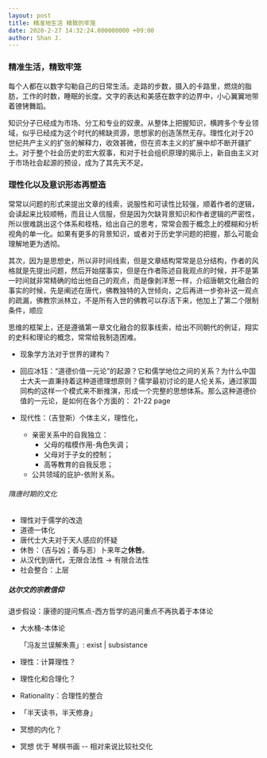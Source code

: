 ```yaml
---
layout: post
title: 精准地生活 精致的牢笼
date: 2020-2-27 14:32:24.000000000 +09:00
author: Shan J.
---
```


### 精准生活，精致牢笼

每个人都在以数字勾勒自己的日常生活。走路的步数，摄入的卡路里，燃烧的脂肪，工作的时数，睡眠的长度。文字的表达和美感在数字的边界中，小心翼翼地带着镣铐舞蹈。

知识分子已经成为市场、分工和专业的奴隶。从整体上把握知识，横跨多个专业领域，似乎已经成为这个时代的稀缺资源，思想家的创造荡然无存。理性化对于20世纪共产主义的扩张的解释力，收效甚微，但在资本主义的扩展中却不断开疆扩土。对于整个社会历史的宏大叙事，和对于社会组织原理的揭示上，新自由主义对于市场社会起源的预设，成为了其先天不足。

### 理性化以及意识形态再塑造

常常以问题的形式来提出文章的线索，说服性和可读性比较强，顺着作者的逻辑，会读起来比较顺畅，而且让人信服，但是因为欠缺背景知识和作者逻辑的严密性，所以很难跳出这个体系和桎梏，给出自己的思考，常常会囿于概念上的模糊和分析视角的单一化。如果有更多的背景知识，或者对于历史学问题的把握，那么可能会理解地更为透彻。

其次，因为是思想史，所以非时间线索，但是文章结构常常是总分结构，作者的风格就是先提出问题，然后开始摆事实，但是在作者陈述自我观点的时候，并不是第一时间就非常精确的给出他自己的观点，而是像剥洋葱一样，介绍唐朝文化融合的事实的时候，先是阐述在唐代，佛教独特的入世倾向，之后再进一步弥补这一观点的疏漏，佛教宗派林立，不是所有入世的佛教可以存活下来，他加上了第二个限制条件，顺应

思维的框架上，还是遵循第一章文化融合的叙事线索，给出不同朝代的例证，翔实的史料和理论的概念，常常给我制造困难。

* 现象学方法对于世界的建构？

* 回应冰钰：“道德价值一元论”的起源？它和儒学地位之间的关系？为什么中国士大夫一直秉持着这种道德理想原则？儒学最初讨论的是人伦关系，通过家国同构的这样一个模式来不断推演，形成一个完整的思想体系。那么这种道德价值的一元论，是如何在各个方面的： 21-22 page

* 现代性：（吉登斯）个体主义，理性化，

  * 亲密关系中的自我独立：
    * 父母的楷模作用-角色失调；
    * 父母对于子女的控制；
    * 高等教育的自我反思；
  * 公共领域的庇护-依附关系。


###### 隋唐时期的文化

* 理性对于儒学的改造
* 道德一体化
* 唐代士大夫对于天人感应的怀疑
* 休咎：（吉与凶；善与恶）卜来年之**休咎**。
* 从汉代到唐代，无限合法性 -> 有限合法性
* 社会整合：上层


##### 达尔文的宗教信仰

退步假设：康德的提问焦点-西方哲学的追问重点不再执着于本体论

* 大水桶-本体论

  「冯友兰误解朱熹」: exist | subsistance

* 理性：计算理性？
* 理性化和合理化？
* Rationality：合理性的整合
* 「半天读书，半天修身」
* 冥想的内化？
* 冥想 优于 琴棋书画  -- 相对来说比较社交化
